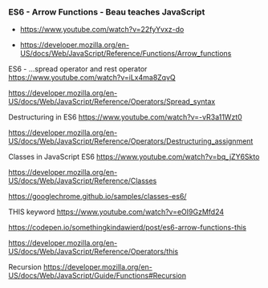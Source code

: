 ### ES6 - Arrow Functions - Beau teaches JavaScript 

- https://www.youtube.com/watch?v=22fyYvxz-do

- https://developer.mozilla.org/en-US/docs/Web/JavaScript/Reference/Functions/Arrow_functions

ES6 - ...spread operator and rest operator https://www.youtube.com/watch?v=iLx4ma8ZqvQ

https://developer.mozilla.org/en-US/docs/Web/JavaScript/Reference/Operators/Spread_syntax

Destructuring in ES6 https://www.youtube.com/watch?v=-vR3a11Wzt0

https://developer.mozilla.org/en-US/docs/Web/JavaScript/Reference/Operators/Destructuring_assignment

Classes in JavaScript ES6 https://www.youtube.com/watch?v=bq_jZY6Skto

https://developer.mozilla.org/en-US/docs/Web/JavaScript/Reference/Classes

https://googlechrome.github.io/samples/classes-es6/

THIS keyword https://www.youtube.com/watch?v=eOI9GzMfd24

https://codepen.io/somethingkindawierd/post/es6-arrow-functions-this

https://developer.mozilla.org/en-US/docs/Web/JavaScript/Reference/Operators/this

Recursion https://developer.mozilla.org/en-US/docs/Web/JavaScript/Guide/Functions#Recursion
